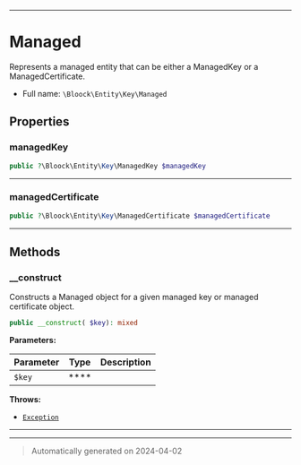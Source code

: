 ***

# Managed

Represents a managed entity that can be either a ManagedKey or a ManagedCertificate.



* Full name: `\Bloock\Entity\Key\Managed`



## Properties


### managedKey



```php
public ?\Bloock\Entity\Key\ManagedKey $managedKey
```






***

### managedCertificate



```php
public ?\Bloock\Entity\Key\ManagedCertificate $managedCertificate
```






***

## Methods


### __construct

Constructs a Managed object for a given managed key or managed certificate object.

```php
public __construct( $key): mixed
```








**Parameters:**

| Parameter | Type | Description |
|-----------|------|-------------|
| `$key` | **** |  |




**Throws:**

- [`Exception`](../../../Exception.md)



***


***
> Automatically generated on 2024-04-02
